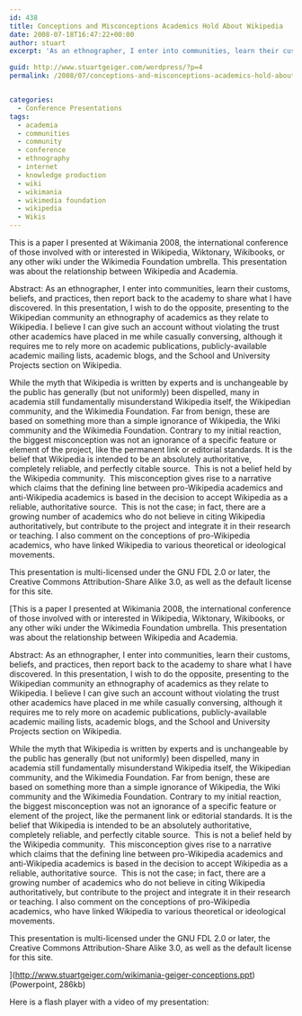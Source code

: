 ```yaml
---
id: 438
title: Conceptions and Misconceptions Academics Hold About Wikipedia
date: 2008-07-18T16:47:22+00:00
author: stuart
excerpt: 'As an ethnographer, I enter into communities, learn their customs, beliefs, and practices, then report back to the academy to share what I have discovered.  In this presentation, I wish to do the opposite, presenting to the Wikipedian community an ethnography of academics as they relate to Wikipedia.'

guid: http://www.stuartgeiger.com/wordpress/?p=4
permalink: /2008/07/conceptions-and-misconceptions-academics-hold-about-wikipedia/


categories:
  - Conference Presentations
tags:
  - academia
  - communities
  - community
  - conference
  - ethnography
  - internet
  - knowledge production
  - wiki
  - wikimania
  - wikimedia foundation
  - wikipedia
  - Wikis
---
```

This is a paper I presented at Wikimania 2008, the international conference of those involved with or interested in Wikipedia, Wiktonary, Wikibooks, or any other wiki under the Wikimedia Foundation umbrella. This presentation was about the relationship between Wikipedia and Academia.
  
<!--more-->


  
Abstract: As an ethnographer, I enter into communities, learn their customs, beliefs, and practices, then report back to the academy to share what I have discovered. In this presentation, I wish to do the opposite, presenting to the Wikipedian community an ethnography of academics as they relate to Wikipedia. I believe I can give such an account without violating the trust other academics have placed in me while casually conversing, although it requires me to rely more on academic publications, publicly-available academic mailing lists, academic blogs, and the School and University Projects section on Wikipedia.

While the myth that Wikipedia is written by experts and is unchangeable by the public has generally (but not uniformly) been dispelled, many in academia still fundamentally misunderstand Wikipedia itself, the Wikipedian community, and the Wikimedia Foundation. Far from benign, these are based on something more than a simple ignorance of Wikipedia, the Wiki community and the Wikimedia Foundation. Contrary to my initial reaction, the biggest misconception was not an ignorance of a specific feature or element of the project, like the permanent link or editorial standards. It is the belief that Wikipedia is intended to be an absolutely authoritative, completely reliable, and perfectly citable source.  This is not a belief held by the Wikipedia community.  This misconception gives rise to a narrative which claims that the defining line between pro-Wikipedia academics and anti-Wikipedia academics is based in the decision to accept Wikipedia as a reliable, authoritative source.  This is not the case; in fact, there are a growing number of academics who do not believe in citing Wikipedia authoritatively, but contribute to the project and integrate it in their research or teaching. I also comment on the conceptions of pro-Wikipedia academics, who have linked Wikipedia to various theoretical or ideological movements.

This presentation is multi-licensed under the GNU FDL 2.0 or later, the Creative Commons Attribution-Share Alike 3.0, as well as the default license for this site.

[This is a paper I presented at Wikimania 2008, the international conference of those involved with or interested in Wikipedia, Wiktonary, Wikibooks, or any other wiki under the Wikimedia Foundation umbrella. This presentation was about the relationship between Wikipedia and Academia.
  
<!--more-->


  
Abstract: As an ethnographer, I enter into communities, learn their customs, beliefs, and practices, then report back to the academy to share what I have discovered. In this presentation, I wish to do the opposite, presenting to the Wikipedian community an ethnography of academics as they relate to Wikipedia. I believe I can give such an account without violating the trust other academics have placed in me while casually conversing, although it requires me to rely more on academic publications, publicly-available academic mailing lists, academic blogs, and the School and University Projects section on Wikipedia.

While the myth that Wikipedia is written by experts and is unchangeable by the public has generally (but not uniformly) been dispelled, many in academia still fundamentally misunderstand Wikipedia itself, the Wikipedian community, and the Wikimedia Foundation. Far from benign, these are based on something more than a simple ignorance of Wikipedia, the Wiki community and the Wikimedia Foundation. Contrary to my initial reaction, the biggest misconception was not an ignorance of a specific feature or element of the project, like the permanent link or editorial standards. It is the belief that Wikipedia is intended to be an absolutely authoritative, completely reliable, and perfectly citable source.  This is not a belief held by the Wikipedia community.  This misconception gives rise to a narrative which claims that the defining line between pro-Wikipedia academics and anti-Wikipedia academics is based in the decision to accept Wikipedia as a reliable, authoritative source.  This is not the case; in fact, there are a growing number of academics who do not believe in citing Wikipedia authoritatively, but contribute to the project and integrate it in their research or teaching. I also comment on the conceptions of pro-Wikipedia academics, who have linked Wikipedia to various theoretical or ideological movements.

This presentation is multi-licensed under the GNU FDL 2.0 or later, the Creative Commons Attribution-Share Alike 3.0, as well as the default license for this site.

](http://www.stuartgeiger.com/wikimania-geiger-conceptions.ppt) (Powerpoint, 286kb)

Here is a flash player with a video of my presentation: